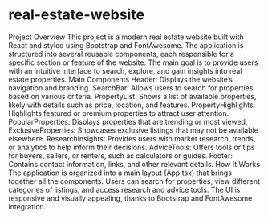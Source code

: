 # real-estate-website
Project Overview
This project is a modern real estate website built with React and styled using Bootstrap and FontAwesome. The application is structured into several reusable components, each responsible for a specific section or feature of the website. The main goal is to provide users with an intuitive interface to search, explore, and gain insights into real estate properties.
Main Components
Header: Displays the website’s navigation and branding.
SearchBar: Allows users to search for properties based on various criteria.
PropertyList: Shows a list of available properties, likely with details such as price, location, and features.
PropertyHighlights: Highlights featured or premium properties to attract user attention.
PopularProperties: Displays properties that are trending or most viewed.
ExclusiveProperties: Showcases exclusive listings that may not be available elsewhere.
ResearchInsights: Provides users with market research, trends, or analytics to help inform their decisions.
AdviceTools: Offers tools or tips for buyers, sellers, or renters, such as calculators or guides.
Footer: Contains contact information, links, and other relevant details.
How It Works
The application is organized into a main layout (App.tsx) that brings together all the components.
Users can search for properties, view different categories of listings, and access research and advice tools.
The UI is responsive and visually appealing, thanks to Bootstrap and FontAwesome integration.
